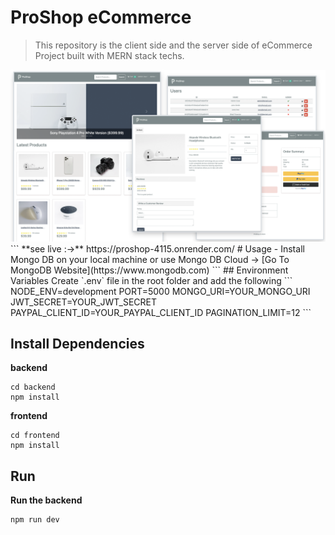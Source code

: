 # ProShop eCommerce

> This repository is the client side and the server side of eCommerce Project built with MERN stack techs.

<img src="screens.png">
```
**see live :->** https://proshop-4115.onrender.com/
# Usage
- Install Mongo DB on your local machine or use Mongo DB Cloud -> [Go To MongoDB Website](https://www.mongodb.com)
```
## Environment Variables
Create `.env` file in the root folder and add the following
```
NODE_ENV=development
PORT=5000
MONGO_URI=YOUR_MONGO_URI
JWT_SECRET=YOUR_JWT_SECRET
PAYPAL_CLIENT_ID=YOUR_PAYPAL_CLIENT_ID
PAGINATION_LIMIT=12
```

## Install Dependencies

**backend**

```
cd backend
npm install
```

**frontend**

```
cd frontend
npm install
```

## Run

**Run the backend**

```
npm run dev
```
